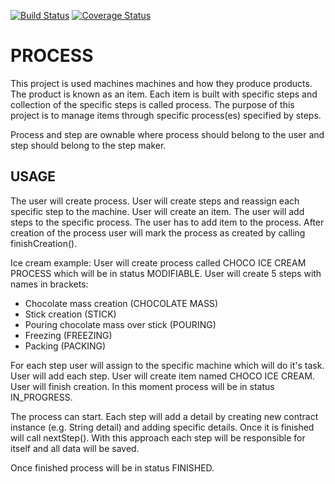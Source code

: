 [![Build Status](https://travis-ci.com/rbrtjhs/process.svg?token=haX3CqTq2yjp6nAkGokp&branch=main)](https://travis-ci.com/rbrtjhs/process)
[![Coverage Status](https://coveralls.io/repos/github/rbrtjhs/process/badge.svg?branch=main)](https://coveralls.io/github/rbrtjhs/process?branch=main)

# PROCESS
This project is used machines machines and how they produce products.
The product is known as an item.
Each item is built with specific steps and collection of the specific steps is called process.
The purpose of this project is to manage items through specific process(es) specified by steps.

Process and step are ownable where process should belong to the user and step should belong to the step maker.

## USAGE 
The user will create process. User will create steps and reassign each specific step to the machine. User will create an item.
The user will add steps to the specific process. The user has to add item to the process. After creation of the process user will mark the process as created by calling finishCreation(). 

Ice cream example:
User will create process called CHOCO ICE CREAM PROCESS which will be in status MODIFIABLE.
User will create 5 steps with names in brackets:
- Chocolate mass creation (CHOCOLATE MASS)
- Stick creation (STICK)
- Pouring chocolate mass over stick (POURING)
- Freezing (FREEZING)
- Packing (PACKING)

For each step user will assign to the specific machine which will do it's task.
User will add each step.
User will create item named CHOCO ICE CREAM.
User will finish creation. In this moment process will be in status IN_PROGRESS.

The process can start. Each step will add a detail by creating new contract instance (e.g. String detail) and adding specific details. Once it is finished will call nextStep().
With this approach each step will be responsible for itself and all data will be saved.

Once finished process will be in status FINISHED.